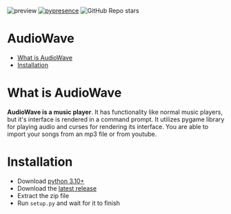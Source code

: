 ![preview](https://github.com/xellu/audiowave/assets/83588955/ac74248d-29ab-4a2d-a85f-236e271bd76e)
[![pypresence](https://img.shields.io/badge/using-pypresence-00bb88.svg?style=for-the-badge&logo=discord)](https://github.com/qwertyquerty/pypresence)
![GitHub Repo stars](https://img.shields.io/github/stars/xellu/audiowave?style=flat-square&logo=github&logoColor=%23fcdb03&label=Stars&color=%23fcdb03)

# AudioWave
- [What is AudioWave](<#what-is-audiowave>)
- [Installation](<#installation>)

# What is AudioWave
**AudioWave is a music player**. It has functionality like normal music players, but it's interface is rendered in a command prompt.
It utilizes pygame library for playing audio and curses for rendering its interface. You are able to import your songs from an mp3 file
or from youtube.

# Installation
- Download [python 3.10+](<https://www.python.org/downloads/>)
- Download the [latest release](<https://github.com/xellu/audiowave/releases>)
- Extract the zip file
- Run `setup.py` and wait for it to finish
